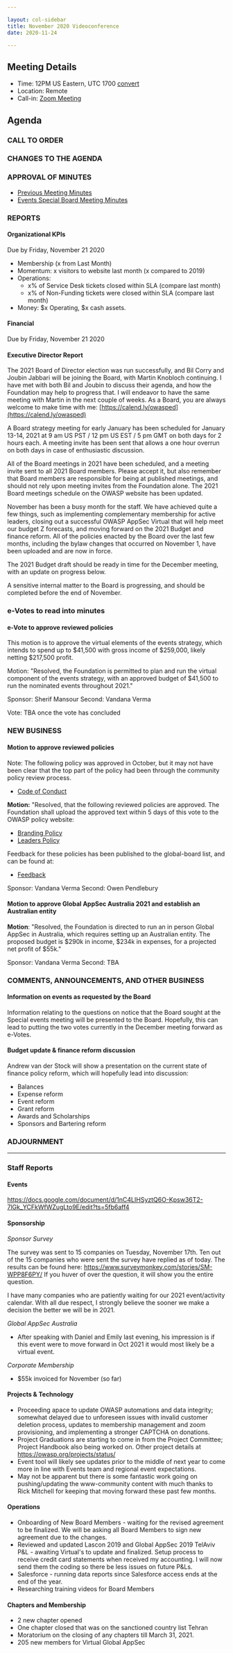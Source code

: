 ```yaml
---

layout: col-sidebar
title: November 2020 Videoconference
date: 2020-11-24

---
```


## Meeting Details

- Time: 12PM US Eastern, UTC 1700 [convert](https://www.timeanddate.com/worldclock/meetingdetails.html?year=2020&month=11&day=24&hour=17&min=0&sec=0&p1=16&p2=919&p3=78&p4=136&p5=137&p6=176&p7=179)
- Location: Remote
- Call-in: [Zoom Meeting](https://zoom.us/j/675935446)

## Agenda

### CALL TO ORDER

<!--
Board Members
- Gary Robinson, Grant Ongers, Martin Knobloch, Owen Pendlebury, Richard Greenberg, Sherif Mansour, Vandana Verma Sehgal

Guests
Andrew van der Stock, Tom Pappas, Dawn Aitken, Emily Berman, Harold Blankenship, Lisa Jones, Alonna Stock, Kelly Santalucia
-->

### CHANGES TO THE AGENDA

### APPROVAL OF MINUTES

- [Previous Meeting Minutes](/www-board/minutes/202010)
- [Events Special Board Meeting Minutes](/)

### REPORTS

#### Organizational KPIs

Due by Friday, November 21 2020

- Membership (x from Last Month)
- Momentum: x visitors to website last month (x compared to 2019)
- Operations:
  - x% of Service Desk tickets closed within SLA (compare last month)
  - x% of Non-Funding tickets were closed within SLA (compare last month)
- Money: $x Operating, $x cash assets.

#### Financial

Due by Friday, November 21 2020

#### Executive Director Report

The 2021 Board of Director election was run successfully, and Bil Corry and Joubin Jabbari will be joining the Board, with Martin Knobloch continuing. I have met with both Bil and Joubin to discuss their agenda, and how the Foundation may help to progress that. I will endeavor to have the same meeting with Martin in the next couple of weeks. As a Board, you are always welcome to make time with me: [https://calend.ly/owasped](https://calend.ly/owasped)

A Board strategy meeting for early January has been scheduled for January 13-14, 2021 at 9 am US PST / 12 pm US EST / 5 pm GMT on both days for 2 hours each. A meeting invite has been sent that allows a one hour overrun on both days in case of enthusiastic discussion.

All of the Board meetings in 2021 have been scheduled, and a meeting invite sent to all 2021 Board members. Please accept it, but also remember that Board members are responsible for being at published meetings, and should not rely upon meeting invites from the Foundation alone. The 2021 Board meetings schedule on the OWASP website has been updated.

November has been a busy month for the staff. We have achieved quite a few things, such as implementing complementary membership for active leaders, closing out a successful OWASP AppSec Virtual that will help meet our budget Z forecasts, and moving forward on the 2021 Budget and finance reform. All of the policies enacted by the Board over the last few months, including the bylaw changes that occurred on November 1, have been uploaded and are now in force.

The 2021 Budget draft should be ready in time for the December meeting, with an update on progress below.

A sensitive internal matter to the Board is progressing, and should be completed before the end of November.

### e-Votes to read into minutes

#### e-Vote to approve reviewed policies

This motion is to approve the virtual elements of the events strategy, which intends to spend up to \$41,500 with gross income of \$259,000, likely netting \$217,500 profit.

Motion: "Resolved, the Foundation is permitted to plan and run the virtual component of the events strategy, with an approved budget of $41,500 to run the nominated events throughout 2021."

Sponsor: Sherif Mansour
Second: Vandana Verma

Vote: TBA once the vote has concluded

### NEW BUSINESS

#### Motion to approve reviewed policies

Note: The following policy was approved in October, but it may not have been clear that the top part of the policy had been through the community policy review process.
- [Code of Conduct](https://owasp.org/www-policy/operational/code-of-conduct)

**Motion:** "Resolved, that the following reviewed policies are approved. The Foundation shall upload the approved text within 5 days of this vote to the OWASP policy website:

- [Branding Policy](https://owasp.org/www-policy/operational/branding)
- [Leaders Policy](https://owasp.org/www-policy/operational/leader)

Feedback for these policies has been published to the global-board list, and can be found at:

- [Feedback](https://owasp.org/www-staff/projects/202010-policy-review.html)

Sponsor: Vandana Verma
Second: Owen Pendlebury

#### Motion to approve Global AppSec Australia 2021 and establish an Australian entity

**Motion**: "Resolved, the Foundation is directed to run an in person Global AppSec in Australia, which requires setting up an Australian entity. The proposed budget is \$290k in income, \$234k in expenses, for a projected net profit of \$55k."

Sponsor: Vandana Verma
Second: TBA

### COMMENTS, ANNOUNCEMENTS, AND OTHER BUSINESS

#### Information on events as requested by the Board

Information relating to the questions on notice that the Board sought at the Special events meeting will be presented to the Board. Hopefully, this can lead to putting the two votes currently in the December meeting forward as e-Votes.

#### Budget update & finance reform discussion

Andrew van der Stock will show a presentation on the current state of finance policy reform, which will hopefully lead into discussion:

- Balances
- Expense reform
- Event reform
- Grant reform
- Awards and Scholarships
- Sponsors and Bartering reform

### ADJOURNMENT

***

### Staff Reports

#### Events

https://docs.google.com/document/d/1nC4LIHSyztQ6O-Kpsw36T2-7lGk_YCFkWfWZugLto9E/edit?ts=5fb6aff4

#### Sponsorship

*Sponsor Survey*

The survey was sent to 15 companies on Tuesday, November 17th. Ten out of the 15 companies who were sent the survey have replied as of today. The results can be found here: https://www.surveymonkey.com/stories/SM-WPP8F6PY/  If you huver of over the question, it will show you the entire question.

I have many companies who are patiently waiting for our 2021 event/activity calendar. With all due respect, I strongly believe the sooner we make a decision the better we will be in 2021.

*Global AppSec Australia*

* After speaking with Daniel and Emily last evening, his impression is if this event were to move forward in Oct 2021 it would most likely be a virtual event.

*Corporate Membership*
* \$55k invoiced for November (so far)

#### Projects & Technology

- Proceeding apace to update OWASP automations and data integrity; somewhat delayed due to unforeseen issues with invalid customer deletion process, updates to membership management and zoom provisioning, and implementing a stronger CAPTCHA on donations.
- Project Graduations are starting to come in from the Project Committee; Project Handbook also being worked on.  Other project details at https://owasp.org/projects/status/
- Event tool will likely see updates prior to the middle of next year to come more in line with Events team and regional event expectations.
- May not be apparent but there is some fantastic work going on pushing/updating the www-community content with much thanks to Rick Mitchell for keeping that moving forward these past few months.

#### Operations

- Onboarding of New Board Members - waiting for the revised agreement to be finalized.  We will be asking all Board Members to sign new agreement due to the changes.
- Reviewed and updated Lascon 2019 and Global AppSec 2019 TelAviv P&L - awaiting Virtual's to update and finalized.
Setup process to receive credit card statements when received my accounting.  I will now send them the coding so there be less issues on future P&Ls.
- Salesforce - running data reports since Salesforce access ends at the end of the year.
- Researching training videos for Board Members

#### Chapters and Membership

- 2 new chapter opened
- One chapter closed that was on the sanctioned country list Tehran
- Moratorium on the closing of any chapters till March 31, 2021.
- 205 new members for Virtual Global AppSec